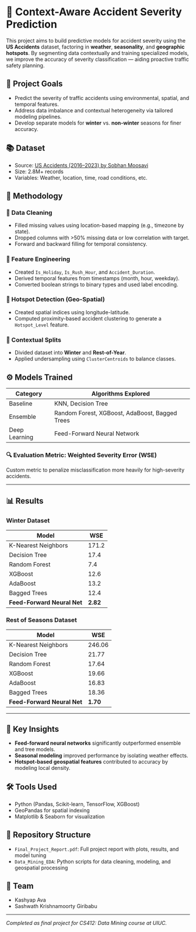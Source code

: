 # 🚦 Context-Aware Accident Severity Prediction

This project aims to build predictive models for accident severity using the **US Accidents** dataset, factoring in **weather**, **seasonality**, and **geographic hotspots**. By segmenting data contextually and training specialized models, we improve the accuracy of severity classification — aiding proactive traffic safety planning.

## 🧭 Project Goals
- Predict the severity of traffic accidents using environmental, spatial, and temporal features.
- Address data imbalance and contextual heterogeneity via tailored modeling pipelines.
- Develop separate models for **winter** vs. **non-winter** seasons for finer accuracy.

## 📚 Dataset
- Source: [US Accidents (2016–2023) by Sobhan Moosavi](https://www.kaggle.com/datasets/sobhanmoosavi/us-accidents)
- Size: 2.8M+ records
- Variables: Weather, location, time, road conditions, etc.

## 🧪 Methodology

### 🔹 Data Cleaning
- Filled missing values using location-based mapping (e.g., timezone by state).
- Dropped columns with >50% missing data or low correlation with target.
- Forward and backward filling for temporal consistency.

### 🔹 Feature Engineering
- Created `Is_Holiday`, `Is_Rush_Hour`, and `Accident_Duration`.
- Derived temporal features from timestamps (month, hour, weekday).
- Converted boolean strings to binary types and used label encoding.

### 🔹 Hotspot Detection (Geo-Spatial)
- Created spatial indices using longitude-latitude.
- Computed proximity-based accident clustering to generate a `Hotspot_Level` feature.

### 🔹 Contextual Splits
- Divided dataset into **Winter** and **Rest-of-Year**.
- Applied undersampling using `ClusterCentroids` to balance classes.

## ⚙️ Models Trained

| Category | Algorithms Explored |
|----------|---------------------|
| Baseline | KNN, Decision Tree  |
| Ensemble | Random Forest, XGBoost, AdaBoost, Bagged Trees |
| Deep Learning | Feed-Forward Neural Network |

### 🔍 Evaluation Metric: **Weighted Severity Error (WSE)**  
Custom metric to penalize misclassification more heavily for high-severity accidents.

---

## 📊 Results

### Winter Dataset

| Model                      | WSE   |
|---------------------------|--------|
| K-Nearest Neighbors       | 171.2  |
| Decision Tree             | 17.4   |
| Random Forest             | 7.4    |
| XGBoost                   | 12.6   |
| AdaBoost                  | 13.2   |
| Bagged Trees              | 12.4   |
| **Feed-Forward Neural Net** | **2.82** |

### Rest of Seasons Dataset

| Model                      | WSE   |
|---------------------------|--------|
| K-Nearest Neighbors       | 246.06 |
| Decision Tree             | 21.77  |
| Random Forest             | 17.64  |
| XGBoost                   | 19.66  |
| AdaBoost                  | 16.83  |
| Bagged Trees              | 18.36  |
| **Feed-Forward Neural Net** | **1.70** |

---

## 🧠 Key Insights

- **Feed-forward neural networks** significantly outperformed ensemble and tree models.
- **Seasonal modeling** improved performance by isolating weather effects.
- **Hotspot-based geospatial features** contributed to accuracy by modeling local density.

## 🛠 Tools Used
- Python (Pandas, Scikit-learn, TensorFlow, XGBoost)
- GeoPandas for spatial indexing
- Matplotlib & Seaborn for visualization

## 📁 Repository Structure
- `Final_Project_Report.pdf`: Full project report with plots, results, and model tuning
- `Data_Mining_EDA`: Python scripts for data cleaning, modeling, and geospatial processing

## 👥 Team
- Kashyap Ava  
- Sashwath Krishnamoorty Giribabu

---

*Completed as final project for CS412: Data Mining course at UIUC.*
